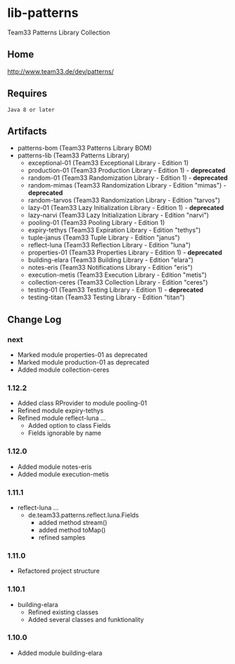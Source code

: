 # lib-patterns

Team33 Patterns Library Collection

## Home

http://www.team33.de/dev/patterns/

## Requires

    Java 8 or later

## Artifacts

* patterns-bom (Team33 Patterns Library BOM)
* patterns-lib (Team33 Patterns Library)
  * exceptional-01 (Team33 Exceptional Library - Edition 1)
  * production-01 (Team33 Production Library - Edition 1) - **deprecated**
  * random-01 (Team33 Randomization Library - Edition 1) - **deprecated**
  * random-mimas (Team33 Randomization Library - Edition "mimas") - **deprecated**
  * random-tarvos (Team33 Randomization Library - Edition "tarvos")
  * lazy-01 (Team33 Lazy Initialization Library - Edition 1) - **deprecated**
  * lazy-narvi (Team33 Lazy Initialization Library - Edition "narvi")
  * pooling-01 (Team33 Pooling Library - Edition 1)
  * expiry-tethys (Team33 Expiration Library - Edition "tethys")
  * tuple-janus (Team33 Tuple Library - Edition "janus")
  * reflect-luna (Team33 Reflection Library - Edition "luna")
  * properties-01 (Team33 Properties Library - Edition 1) - **deprecated**
  * building-elara (Team33 Building Library - Edition "elara")
  * notes-eris (Team33 Notifications Library - Edition "eris")
  * execution-metis (Team33 Execution Library - Edition "metis")
  * collection-ceres (Team33 Collection Library - Edition "ceres")
  * testing-01 (Team33 Testing Library - Edition 1) - **deprecated**
  * testing-titan (Team33 Testing Library - Edition "titan")

## Change Log

### next

* Marked module properties-01 as deprecated
* Marked module production-01 as deprecated
* Added module collection-ceres

### 1.12.2

* Added class RProvider to module pooling-01
* Refined module expiry-tethys
* Refined module reflect-luna ...
  * Added option <public fields> to class Fields
  * Fields ignorable by name

### 1.12.0

* Added module notes-eris
* Added module execution-metis

### 1.11.1

* reflect-luna ...
  * de.team33.patterns.reflect.luna.Fields
    * added method stream()
    * added method toMap()
    * refined samples

### 1.11.0

* Refactored project structure

### 1.10.1

* building-elara
  * Refined existing classes
  * Added several classes and funktionality

### 1.10.0

* Added module building-elara

